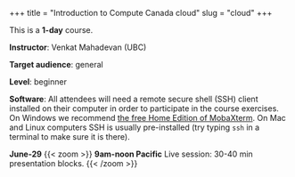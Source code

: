 +++
title = "Introduction to Compute Canada cloud"
slug = "cloud"
+++

This is a **1-day** course.

**Instructor**: Venkat Mahadevan (UBC)

<!-- **Course plan**: -->

**Target audience**: general

**Level**: beginner

<!-- **Prerequisites**:  -->

**Software**: All attendees will need a remote secure shell (SSH) client installed on their computer in
order to participate in the course exercises. On Windows we recommend
[the free Home Edition of MobaXterm](https://mobaxterm.mobatek.net/download.html). On Mac and Linux
computers SSH is usually pre-installed (try typing `ssh` in a terminal to make sure it is there).

**June-29**
{{< zoom >}}
<b>9am-noon Pacific</b>
Live session: 30-40 min presentation blocks.
{{< /zoom >}}
